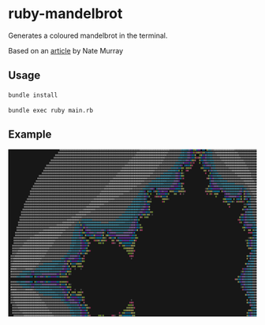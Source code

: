 # ruby-mandelbrot

Generates a coloured mandelbrot in the terminal.

Based on an [article](http://eigenjoy.com/2008/02/22/ruby-inject-and-the-mandelbrot-set/) by Nate Murray


## Usage

`bundle install`

`bundle exec ruby main.rb`

## Example

![Screenshot](https://raw.githubusercontent.com/gotbadger/ruby-mandelbrot/master/screenshot.png)
